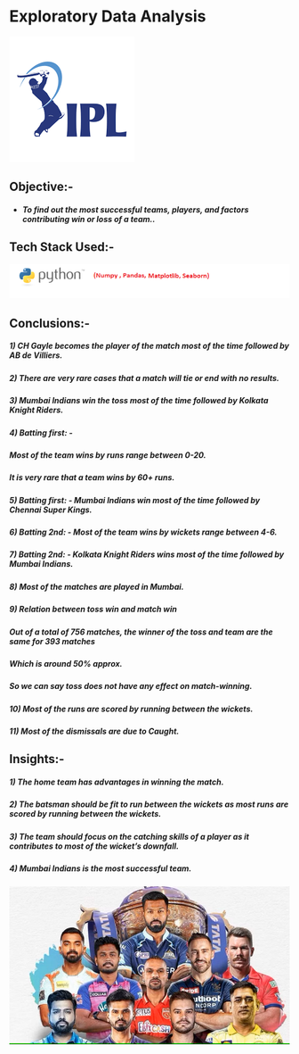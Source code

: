 # Exploratory Data Analysis
![image](https://github.com/gauraishwarya/Project-Images/blob/main/IPL%20EDA%202.png?raw=true)



## Objective:-
- ##### To find out the most successful teams, players, and factors contributing win or loss of a team..
## Tech Stack Used:-
![Techstack](https://github.com/gauraishwarya/Project-Images/blob/main/IPL%20EDA.png?raw=true)
## Conclusions:-
##### 1) CH Gayle becomes the player of the match most of the time followed by AB de Villiers.
##### 2) There are very rare cases that a match will tie or end with no results.
##### 3) Mumbai Indians win the toss most of the time followed by Kolkata Knight Riders.
##### 4) Batting first: - 
##### Most of the team wins by runs range between 0-20.
##### It is very rare that a team wins by 60+ runs.

##### 5) Batting first: - Mumbai Indians win most of the time followed by Chennai Super Kings.
##### 6) Batting 2nd: - Most of the team wins by wickets range between 4-6.
##### 7) Batting 2nd: - Kolkata Knight Riders wins most of the time followed by Mumbai Indians.
##### 8) Most of the matches are played in Mumbai.
##### 9) Relation between toss win and match win
  #####  Out of a total of 756 matches, the winner of the toss and team are the same for 393 matches
  #####  Which is around 50% approx.
  #####  So we can say toss does not have any effect on match-winning.

##### 10) Most of the runs are scored by running between the wickets.
##### 11) Most of the dismissals are due to Caught.
## Insights:-
##### 1)	The home team has advantages in winning the match.
##### 2)	The batsman should be fit to run between the wickets as most runs are scored by running between the wickets.
##### 3)	The team should focus on the catching skills of a player as it contributes to most of the wicket’s downfall.
##### 4)	Mumbai Indians is the most successful team.
![image](https://github.com/gauraishwarya/Project-Images/blob/main/IPL%20EDA%203.png?raw=true)
